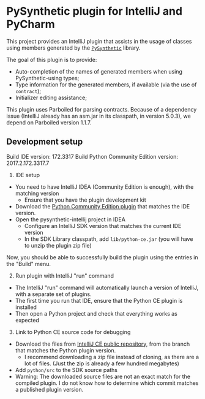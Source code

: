 # PySynthetic plugin for IntelliJ and PyCharm

This project provides an IntelliJ plugin that assists in the usage of classes using members generated by the
[`PySynthetic`](https://pypi.python.org/pypi/pysynthetic) library.

The goal of this plugin is to provide:

 * Auto-completion of the names of generated members when using PySynthetic-using types;
 * Type information for the generated members, if available (via the use of `contract`);
 * Initializer editing assistance;

This plugin uses Parboiled for parsing contracts. Because of a dependency issue
(IntelliJ already has an asm.jar in its classpath, in version 5.0.3), we depend
on Parboiled version 1.1.7.

## Development setup

Build IDE version: 172.3317
Build Python Community Edition version: 2017.2.172.3317.7

 1. IDE setup

   * You need to have IntelliJ IDEA (Community Edition is enough), with the matching version
     * Ensure that you have the plugin development kit
   * Download the [Python Community Edition plugin](https://plugins.jetbrains.com/plugin/7322-python-community-edition)
     that matches the IDE version.
   * Open the pysynthetic-intellij project in IDEA
     * Configure an IntelliJ SDK version that matches the current IDE version
     * In the SDK Library classpath, add `lib/python-ce.jar` (you will have to unzip the plugin zip file)

   Now, you should be able to successfully build the plugin using the entries in the "Build" menu.

 2. Run plugin with IntelliJ "run" command

   * The IntelliJ "run" command will automatically launch a version of IntelliJ, with a separate set of plugins.
   * The first time you run that IDE, ensure that the Python CE plugin is installed
   * Then open a Python project and check that everything works as expected

 3. Link to Python CE source code for debugging

   * Download the files from [IntelliJ CE public repository](https://github.com/JetBrains/intellij-community/),
     from the branch that matches the Python plugin version.
     * I recommend downloading a zip file instead of cloning, as there are a lot of files. (Just the zip is already a
       few hundred megabytes)
   * Add `python/src` to the SDK source paths
   * Warning: The downloaded source files are not an exact match for the compiled plugin. I do not know how to determine
     which commit matches a published plugin version.
